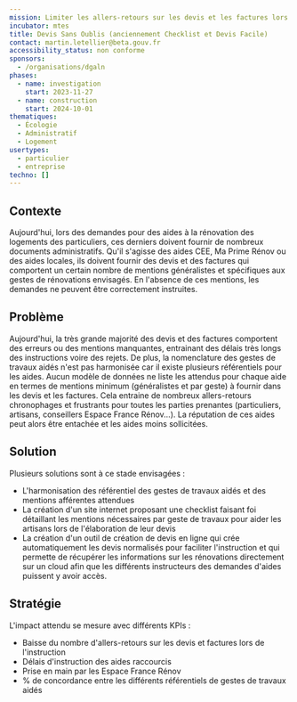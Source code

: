 ```yaml
---
mission: Limiter les allers-retours sur les devis et les factures lors de l'instruction des dossiers de demandes d'aides à la rénovation énergétique pour les logements des particuliers
incubator: mtes
title: Devis Sans Oublis (anciennement Checklist et Devis Facile)
contact: martin.letellier@beta.gouv.fr
accessibility_status: non conforme
sponsors:
  - /organisations/dgaln
phases:
  - name: investigation
    start: 2023-11-27
  - name: construction
    start: 2024-10-01
thematiques:
  - Écologie
  - Administratif
  - Logement
usertypes:
  - particulier
  - entreprise
techno: []
---
```

## Contexte

Aujourd'hui, lors des demandes pour des aides à la rénovation des logements des particuliers, ces derniers doivent fournir de nombreux documents administratifs. Qu'il s'agisse des aides CEE, Ma Prime Rénov ou des aides locales, ils doivent fournir des devis et des factures qui comportent un certain nombre de mentions généralistes et spécifiques aux gestes de rénovations envisagés. En l'absence de ces mentions, les demandes ne peuvent être correctement instruites. 

## Problème

Aujourd'hui, la très grande majorité des devis et des factures comportent des erreurs ou des mentions manquantes, entrainant des délais très longs des instructions voire des rejets. De plus, la nomenclature des gestes de travaux aidés n'est pas harmonisée car il existe plusieurs référentiels pour les aides. Aucun modèle de données ne liste les attendus pour chaque aide en termes de mentions minimum (généralistes et par geste) à fournir dans les devis et les factures. Cela entraine de nombreux allers-retours chronophages et frustrants pour toutes les parties prenantes (particuliers, artisans, conseillers Espace France Rénov...). La réputation de ces aides peut alors être entachée et les aides moins sollicitées. 

## Solution

Plusieurs solutions sont à ce stade envisagées : 
- L'harmonisation des référentiel des gestes de travaux aidés et des mentions afférentes attendues
- La création d'un site internet proposant une checklist faisant foi détaillant les mentions nécessaires par geste de travaux pour aider les artisans lors de l'élaboration de leur devis
- La création d'un outil de création de devis en ligne qui crée automatiquement les devis normalisés pour faciliter l'instruction et qui permette de récupérer les informations sur les rénovations directement sur un cloud afin que les différents instructeurs des demandes d'aides puissent y avoir accès. 

## Stratégie

L'impact attendu se mesure avec différents KPIs : 
- Baisse du nombre d'allers-retours sur les devis et factures lors de l'instruction
- Délais d'instruction des aides raccourcis 
- Prise en main par les Espace France Rénov
- % de concordance entre les différents référentiels de gestes de travaux aidés